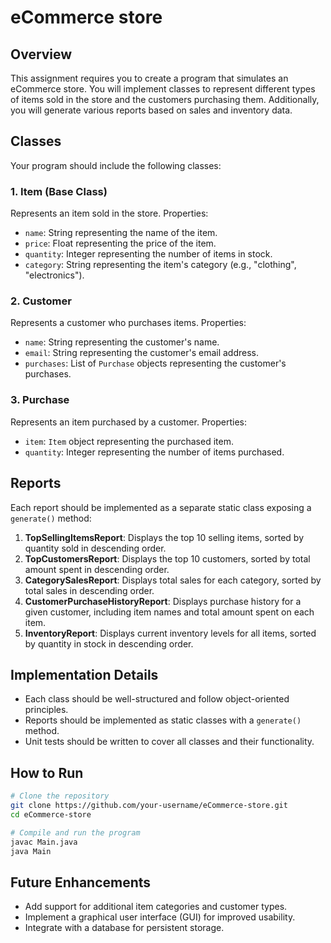 # eCommerce store

## Overview
This assignment requires you to create a program that simulates an eCommerce store. You will implement classes to represent different types of items sold in the store and the customers purchasing them. Additionally, you will generate various reports based on sales and inventory data.

## Classes
Your program should include the following classes:

### 1. Item (Base Class)
Represents an item sold in the store. Properties:
- `name`: String representing the name of the item.
- `price`: Float representing the price of the item.
- `quantity`: Integer representing the number of items in stock.
- `category`: String representing the item's category (e.g., "clothing", "electronics").

### 2. Customer
Represents a customer who purchases items. Properties:
- `name`: String representing the customer's name.
- `email`: String representing the customer's email address.
- `purchases`: List of `Purchase` objects representing the customer's purchases.

### 3. Purchase
Represents an item purchased by a customer. Properties:
- `item`: `Item` object representing the purchased item.
- `quantity`: Integer representing the number of items purchased.

## Reports
Each report should be implemented as a separate static class exposing a `generate()` method:

1. **TopSellingItemsReport**: Displays the top 10 selling items, sorted by quantity sold in descending order.
2. **TopCustomersReport**: Displays the top 10 customers, sorted by total amount spent in descending order.
3. **CategorySalesReport**: Displays total sales for each category, sorted by total sales in descending order.
4. **CustomerPurchaseHistoryReport**: Displays purchase history for a given customer, including item names and total amount spent on each item.
5. **InventoryReport**: Displays current inventory levels for all items, sorted by quantity in stock in descending order.

## Implementation Details
- Each class should be well-structured and follow object-oriented principles.
- Reports should be implemented as static classes with a `generate()` method.
- Unit tests should be written to cover all classes and their functionality.

## How to Run
```sh
# Clone the repository
git clone https://github.com/your-username/eCommerce-store.git
cd eCommerce-store

# Compile and run the program
javac Main.java
java Main
```

## Future Enhancements
- Add support for additional item categories and customer types.
- Implement a graphical user interface (GUI) for improved usability.
- Integrate with a database for persistent storage.

